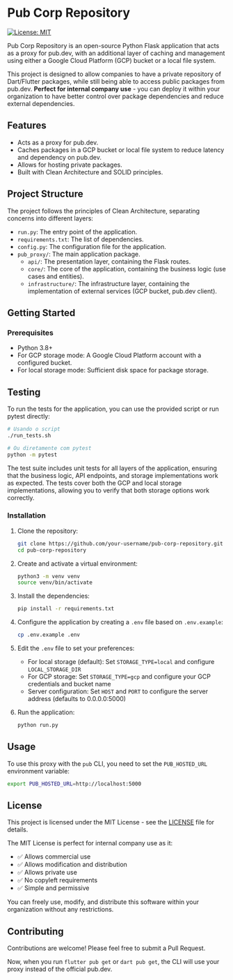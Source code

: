 # Pub Corp Repository

[![License: MIT](https://img.shields.io/badge/License-MIT-yellow.svg)](https://opensource.org/licenses/MIT)

Pub Corp Repository is an open-source Python Flask application that acts as a proxy for pub.dev, with an additional layer of caching and management using either a Google Cloud Platform (GCP) bucket or a local file system.

This project is designed to allow companies to have a private repository of Dart/Flutter packages, while still being able to access public packages from pub.dev. **Perfect for internal company use** - you can deploy it within your organization to have better control over package dependencies and reduce external dependencies.

## Features

- Acts as a proxy for pub.dev.
- Caches packages in a GCP bucket or local file system to reduce latency and dependency on pub.dev.
- Allows for hosting private packages.
- Built with Clean Architecture and SOLID principles.

## Project Structure

The project follows the principles of Clean Architecture, separating concerns into different layers:

- `run.py`: The entry point of the application.
- `requirements.txt`: The list of dependencies.
- `config.py`: The configuration file for the application.
- `pub_proxy/`: The main application package.
  - `api/`: The presentation layer, containing the Flask routes.
  - `core/`: The core of the application, containing the business logic (use cases and entities).
  - `infrastructure/`: The infrastructure layer, containing the implementation of external services (GCP bucket, pub.dev client).

## Getting Started

### Prerequisites

- Python 3.8+
- For GCP storage mode: A Google Cloud Platform account with a configured bucket.
- For local storage mode: Sufficient disk space for package storage.

## Testing

To run the tests for the application, you can use the provided script or run pytest directly:

```bash
# Usando o script
./run_tests.sh

# Ou diretamente com pytest
python -m pytest
```

The test suite includes unit tests for all layers of the application, ensuring that the business logic, API endpoints, and storage implementations work as expected. The tests cover both the GCP and local storage implementations, allowing you to verify that both storage options work correctly.

### Installation

1. Clone the repository:
    ```bash
   git clone https://github.com/your-username/pub-corp-repository.git
   cd pub-corp-repository
   ```

2. Create and activate a virtual environment:
   ```bash
   python3 -m venv venv
   source venv/bin/activate
   ```

3. Install the dependencies:
   ```bash
   pip install -r requirements.txt
   ```

4. Configure the application by creating a `.env` file based on `.env.example`:
   ```bash
   cp .env.example .env
   ```

5. Edit the `.env` file to set your preferences:
   - For local storage (default): Set `STORAGE_TYPE=local` and configure `LOCAL_STORAGE_DIR`
   - For GCP storage: Set `STORAGE_TYPE=gcp` and configure your GCP credentials and bucket name
   - Server configuration: Set `HOST` and `PORT` to configure the server address (defaults to 0.0.0.0:5000)

6. Run the application:
   ```bash
   python run.py
   ```

## Usage

To use this proxy with the `pub` CLI, you need to set the `PUB_HOSTED_URL` environment variable:

```bash
export PUB_HOSTED_URL=http://localhost:5000
```

## License

This project is licensed under the MIT License - see the [LICENSE](LICENSE) file for details.

The MIT License is perfect for internal company use as it:
- ✅ Allows commercial use
- ✅ Allows modification and distribution
- ✅ Allows private use
- ✅ No copyleft requirements
- ✅ Simple and permissive

You can freely use, modify, and distribute this software within your organization without any restrictions.

## Contributing

Contributions are welcome! Please feel free to submit a Pull Request.

Now, when you run `flutter pub get` or `dart pub get`, the CLI will use your proxy instead of the official pub.dev.